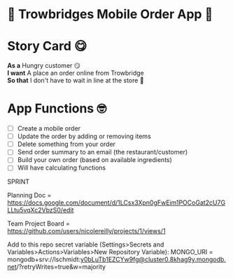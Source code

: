 # 🍦 Trowbridges Mobile Order App 🍦
# Story Card :yum: <br>
__As a__
Hungry customer :smirk: <br>
__I want__
A place an order online from Trowbridge <br>
__So that__
I don't have to wait in line at the store :brain: <br>

# App Functions :nerd_face: <br>
- [ ] Create a mobile order <br>
- [ ] Update the order by adding or removing items <br>
- [ ] Delete something from your order <br>
- [ ] Send order summary to an email (the restaurant/customer) <br>
- [ ] Build your own order (based on available ingredients) <br>
- [ ] Will have calculating functions <br>

SPRINT

Planning Doc = https://docs.google.com/document/d/1LCsx3Xpn0gFwEim1POCoGat2cU7GLLtu5vqXc2VbzS0/edit

Team Project Board = https://github.com/users/nicolereilly/projects/1/views/1

Add to this repo secret variable (Settings>Secrets and Variables>Actions>Variables>New Repository Variable): 
MONGO_URI = mongodb+srv://lschmidt:y0bLuTb1EZCYw9fg@cluster0.8khag9y.mongodb.net/?retryWrites=true&w=majority


